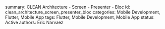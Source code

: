 summary: CLEAN Architecture - Screen - Presenter - Bloc
id: clean_architecture_screen_presenter_bloc
categories: Mobile Development, Flutter, Mobile App
tags:  Flutter, Mobile Development, Mobile App
status:  Active
authors: Eric Narvaez